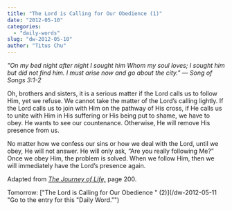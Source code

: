 ```yaml
---
title: "The Lord is Calling for Our Obedience (1)"
date: "2012-05-10"
categories: 
  - "daily-words"
slug: "dw-2012-05-10"
author: "Titus Chu"
---
```


_"On my bed night after night I sought him Whom my soul loves; I sought him but did not find him. I must arise now and go about the city." — Song of Songs 3:1-2_

Oh, brothers and sisters, it is a serious matter if the Lord calls us to follow Him, yet we refuse. We cannot take the matter of the Lord’s calling lightly. If the Lord calls us to join with Him on the pathway of His cross, if He calls us to unite with Him in His suffering or His being put to shame, we have to obey. He wants to see our countenance. Otherwise, He will remove His presence from us.

No matter how we confess our sins or how we deal with the Lord, until we obey, He will not answer. He will only ask, “Are you really following Me?” Once we obey Him, the problem is solved. When we follow Him, then we will immediately have the Lord’s presence again.

Adapted from _[The Journey of Life,](/book-journey "Go to the listing for this book.")_ page 200.

Tomorrow: ["The Lord is Calling for Our Obedience " (2)](/dw-2012-05-11 "Go to the entry for this "Daily Word."")
